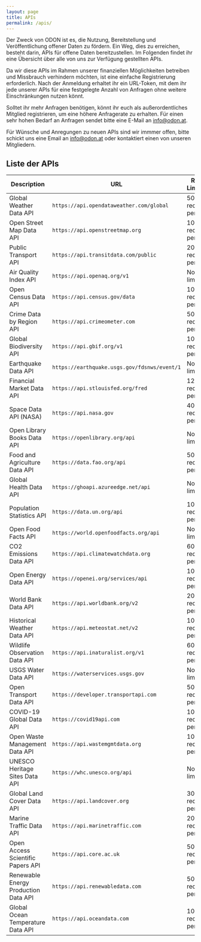```yaml
---
layout: page
title: APIs
permalink: /apis/
---
```


Der Zweck von ODON ist es, die Nutzung, Bereitstellung und Veröffentlichung offener Daten zu fördern. Ein Weg, dies zu erreichen, besteht darin, APIs für offene Daten bereitzustellen. Im Folgenden findet ihr eine Übersicht über alle von uns zur Verfügung gestellten APIs.

Da wir diese APIs im Rahmen unserer finanziellen Möglichkeiten betreiben und Missbrauch verhindern möchten, ist eine einfache Registrierung erforderlich. Nach der Anmeldung erhaltet ihr ein URL-Token, mit dem ihr jede unserer APIs für eine festgelegte Anzahl von Anfragen ohne weitere Einschränkungen nutzen könnt.

Solltet ihr mehr Anfragen benötigen, könnt ihr euch als außerordentliches Mitglied registrieren, um eine höhere Anfragerate zu erhalten. Für einen sehr hohen Bedarf an Anfragen sendet bitte eine E-Mail an [info@odon.at](mailto:info@odon.at).

Für Wünsche und Anregungen zu neuen APIs sind wir immmer offen, bitte schickt uns eine Email an [info@odon.at](mailto:info@odon.at) oder kontaktiert einen von unseren Mitgliedern.

## Liste der APIs

| Description                                | URL                                             | Request Limitations             |
|--------------------------------------------|-------------------------------------------------|---------------------------------|
| Global Weather Data API                    | `https://api.opendataweather.com/global`        | 500 requests per day            |
| Open Street Map Data API                   | `https://api.openstreetmap.org`                 | 1000 requests per hour          |
| Public Transport API                       | `https://api.transitdata.com/public`            | 200 requests per minute         |
| Air Quality Index API                      | `https://api.openaq.org/v1`                     | No specific limitations         |
| Open Census Data API                       | `https://api.census.gov/data`                   | 100 requests per hour           |
| Crime Data by Region API                   | `https://api.crimeometer.com`                   | 500 requests per day            |
| Global Biodiversity API                    | `https://api.gbif.org/v1`                       | 1000 requests per day           |
| Earthquake Data API                        | `https://earthquake.usgs.gov/fdsnws/event/1`    | No specific limitations         |
| Financial Market Data API                  | `https://api.stlouisfed.org/fred`               | 1200 requests per hour          |
| Space Data API (NASA)                      | `https://api.nasa.gov`                          | 40 requests per minute          |
| Open Library Books Data API                | `https://openlibrary.org/api`                   | No specific limitations         |
| Food and Agriculture Data API              | `https://data.fao.org/api`                      | 500 requests per hour           |
| Global Health Data API                     | `https://ghoapi.azureedge.net/api`              | No specific limitations         |
| Population Statistics API                  | `https://data.un.org/api`                       | 1000 requests per day           |
| Open Food Facts API                        | `https://world.openfoodfacts.org/api`           | No specific limitations         |
| CO2 Emissions Data API                     | `https://api.climatewatchdata.org`              | 600 requests per hour           |
| Open Energy Data API                       | `https://openei.org/services/api`               | 100 requests per minute         |
| World Bank Data API                        | `https://api.worldbank.org/v2`                  | 2000 requests per hour          |
| Historical Weather Data API                | `https://api.meteostat.net/v2`                  | 1000 requests per day           |
| Wildlife Observation Data API              | `https://api.inaturalist.org/v1`                | 60 requests per minute          |
| USGS Water Data API                        | `https://waterservices.usgs.gov`                | No specific limitations         |
| Open Transport Data API                    | `https://developer.transportapi.com`            | 500 requests per hour           |
| COVID-19 Global Data API                   | `https://covid19api.com`                        | 100 requests per minute         |
| Open Waste Management Data API             | `https://api.wastemgmtdata.org`                 | 1000 requests per day           |
| UNESCO Heritage Sites Data API             | `https://whc.unesco.org/api`                    | No specific limitations         |
| Global Land Cover Data API                 | `https://api.landcover.org`                     | 300 requests per hour           |
| Marine Traffic Data API                    | `https://api.marinetraffic.com`                 | 200 requests per minute         |
| Open Access Scientific Papers API          | `https://api.core.ac.uk`                        | 50 requests per minute          |
| Renewable Energy Production Data API       | `https://api.renewabledata.com`                 | 500 requests per hour           |
| Global Ocean Temperature Data API          | `https://api.oceandata.com`                     | 1000 requests per day           |
